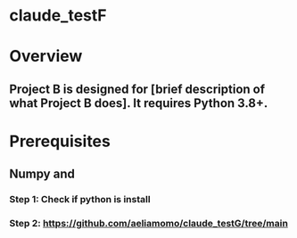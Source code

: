 # claude_testF

# Overview
## Project B is designed for [brief description of what Project B does]. It requires Python 3.8+.

# Prerequisites
## Numpy and 


### Step 1: Check if python is install
### Step 2: https://github.com/aeliamomo/claude_testG/tree/main


